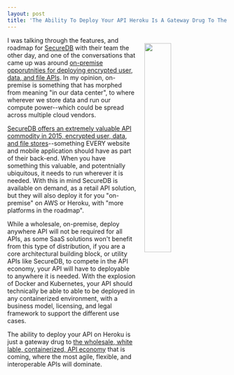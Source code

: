 ```yaml
---
layout: post
title: 'The Ability To Deploy Your API Heroku Is A Gateway Drug To The Wholesale, Containerized API Economy That Is Coming'
---
```

<p><a href="https://securedb.co"><img style="padding: 15px;" src="http://kinlane-productions.s3.amazonaws.com/api-evangelist-site/blog/secure-db-on-premise.png" alt="" width="35%" align="right" /></a></p>
<p>I was talking through the features, and roadmap for <a href="https://securedb.co">SecureDB</a> with their team the other day, and one of the conversations that came up was around <a href="https://securedb.co/encryption-features/">on-premise opporutnities for deploying encrypted user, data, and file APIs</a>. In my opinion, on-premise is something that has morphed from meaning "in our data center", to where wherever we store data and run our compute power--which could be spread across multiple cloud vendors.</p>
<p><a href="https://securedb.co">SecureDB offers an extremely valuable API commodity in 2015, encrypted user, data, and file stores</a>--something EVERY website and mobile application should have as part of their back-end. When you have something this valuable, and potentnially ubiquitous, it needs to run wherever it is needed. With this in mind SecureDB is available on demand, as a retail API solution, but they will also deploy it for you "on-premise" on AWS or Heroku, with "more platforms in the roadmap".</p>
<p>While a wholesale, on-premise, deploy anywhere API will not be required for all APIs, as some SaaS solutions won't benefit from this type of distribution, if you are a core architectural building block, or utility APIs like SecureDB, to compete in the API economy, your API will have to deployable to anywhere it is needed. With the explosion of Docker and Kubernetes, your API should technically be able to able to be deployed in any containerized environment, with a business model, licensing, and legal framework to support the different use cases.</p>
<p>The ability to deploy your API on Heroku is just a gateway drug to <a href="http://apievangelist.com/2015/02/26/a-peek-at-the-future-with-white-label-apis/">the wholesale, white lable, containerized, API economy</a> that is coming, where the most agile, flexible, and interoperable APIs will dominate.&nbsp;</p>